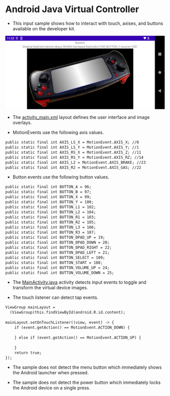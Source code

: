 # Android Java Virtual Controller

* This input sample shows how to interact with touch, axises, and buttons available on the developer kit.

![image_1](images/image_1.png)

* The [activity_main.xml](app/src/main/res/layout/activity_main.xml) layout defines the user interface and image overlays.

* MotionEvents use the following axis values.

```
public static final int AXIS_LS_X = MotionEvent.AXIS_X; //0
public static final int AXIS_LS_Y = MotionEvent.AXIS_Y; //1
public static final int AXIS_RS_X = MotionEvent.AXIS_Z; //11
public static final int AXIS_RS_Y = MotionEvent.AXIS_RZ; //14
public static final int AXIS_L2 = MotionEvent.AXIS_BRAKE; //23
public static final int AXIS_R2 = MotionEvent.AXIS_GAS; //22
```

* Button events use the following button values.

```
public static final int BUTTON_A = 96;
public static final int BUTTON_B = 97;
public static final int BUTTON_X = 99;
public static final int BUTTON_Y = 100;
public static final int BUTTON_L1 = 102;
public static final int BUTTON_L2 = 104;
public static final int BUTTON_R1 = 103;
public static final int BUTTON_R2 = 105;
public static final int BUTTON_L3 = 106;
public static final int BUTTON_R3 = 107;
public static final int BUTTON_DPAD_UP = 19;
public static final int BUTTON_DPAD_DOWN = 20;
public static final int BUTTON_DPAD_RIGHT = 22;
public static final int BUTTON_DPAD_LEFT = 21;
public static final int BUTTON_SELECT = 109;
public static final int BUTTON_START = 108;
public static final int BUTTON_VOLUME_UP = 24;
public static final int BUTTON_VOLUME_DOWN = 25;
```

* The [MainActivity.java](app/src/main/java/com/razer/dracovirtualcontroller/MainActivity.java) activity detects input events to toggle and transform the virtual device images.

* The touch listener can detect tap events.

```
ViewGroup mainLayout =
  (ViewGroup)this.findViewById(android.R.id.content);

mainLayout.setOnTouchListener((view, event) -> {
    if (event.getAction() == MotionEvent.ACTION_DOWN) {

    } else if (event.getAction() == MotionEvent.ACTION_UP) {

    }
    return true;
});
```

* The sample does not detect the menu button which immediately shows the Android launcher when pressed.

* The sample does not detect the power button which immediately locks the Android device on a single press.
